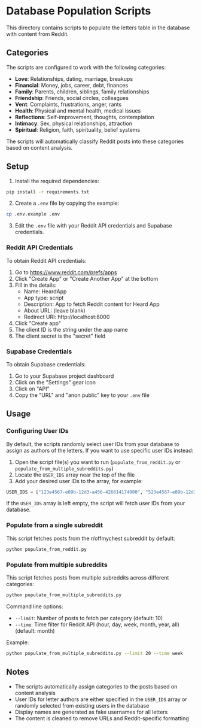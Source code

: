 # Database Population Scripts

This directory contains scripts to populate the letters table in the database with content from Reddit.

## Categories

The scripts are configured to work with the following categories:

- **Love**: Relationships, dating, marriage, breakups
- **Financial**: Money, jobs, career, debt, finances
- **Family**: Parents, children, siblings, family relationships
- **Friendship**: Friends, social circles, colleagues
- **Vent**: Complaints, frustrations, anger, rants
- **Health**: Physical and mental health, medical issues
- **Reflections**: Self-improvement, thoughts, contemplation
- **Intimacy**: Sex, physical relationships, attraction
- **Spiritual**: Religion, faith, spirituality, belief systems

The scripts will automatically classify Reddit posts into these categories based on content analysis.

## Setup

1. Install the required dependencies:

```bash
pip install -r requirements.txt
```

2. Create a `.env` file by copying the example:

```bash
cp .env.example .env
```

3. Edit the `.env` file with your Reddit API credentials and Supabase credentials.

### Reddit API Credentials

To obtain Reddit API credentials:

1. Go to https://www.reddit.com/prefs/apps
2. Click "Create App" or "Create Another App" at the bottom
3. Fill in the details:
   - Name: HeardApp
   - App type: script
   - Description: App to fetch Reddit content for Heard App
   - About URL: (leave blank)
   - Redirect URI: http://localhost:8000
4. Click "Create app"
5. The client ID is the string under the app name
6. The client secret is the "secret" field

### Supabase Credentials

To obtain Supabase credentials:

1. Go to your Supabase project dashboard
2. Click on the "Settings" gear icon
3. Click on "API"
4. Copy the "URL" and "anon public" key to your `.env` file

## Usage

### Configuring User IDs

By default, the scripts randomly select user IDs from your database to assign as authors of the letters. If you want to use specific user IDs instead:

1. Open the script file(s) you want to run (`populate_from_reddit.py` or `populate_from_multiple_subreddits.py`)
2. Locate the `USER_IDS` array near the top of the file
3. Add your desired user IDs to the array, for example:
```python
USER_IDS = ["123e4567-e89b-12d3-a456-426614174000", "523e4567-e89b-12d3-a456-426614174001"]
```

If the `USER_IDS` array is left empty, the script will fetch user IDs from your database.

### Populate from a single subreddit

This script fetches posts from the r/offmychest subreddit by default:

```bash
python populate_from_reddit.py
```

### Populate from multiple subreddits

This script fetches posts from multiple subreddits across different categories:

```bash
python populate_from_multiple_subreddits.py
```

Command line options:

- `--limit`: Number of posts to fetch per category (default: 10)
- `--time`: Time filter for Reddit API (hour, day, week, month, year, all) (default: month)

Example:

```bash
python populate_from_multiple_subreddits.py --limit 20 --time week
```

## Notes

- The scripts automatically assign categories to the posts based on content analysis
- User IDs for letter authors are either specified in the `USER_IDS` array or randomly selected from existing users in the database
- Display names are generated as fake usernames for all letters
- The content is cleaned to remove URLs and Reddit-specific formatting 